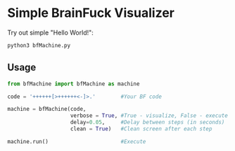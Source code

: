 # Simple BrainFuck Visualizer

Try out simple "Hello World!":

```bash
python3 bfMachine.py
```


## Usage

```python
from bfMachine import bfMachine as machine

code = '++++++[>++++++<-]>.' 		#Your BF code

machine = bfMachine(code, 
					verbose = True, #True - visualize, False - execute with basic IO
					delay=0.05,     #Delay between steps (in seconds)
					clean = True)   #Clean screen after each step

machine.run()						#Execute
```